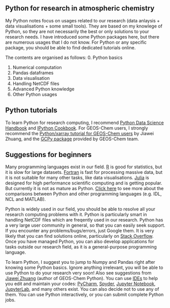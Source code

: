## Python for research in atmospheric chemistry
My Python notes focus on usages related to our research (data anlaysis + data visualisations + some small tools). They are based on my knowlege of Python, so they are not necessarily the best or only solutions to your research needs. I have introduced some Python packages here, but there are numerous usages that I do not know. For Python or any specific package, you should be able to find dedicated tutorials online.

The contents are organised as follows:
0. Python basics
1. Numerical computation
2. Pandas dataframes
3. Data visualisation
4. Handling NetCDF files
5. Advanced Python knowledge
6. Other Python usages

## Python tutorials
To learn Python for research computing, I recommend [Python Data Science Handbook](https://jakevdp.github.io/PythonDataScienceHandbook/) and [IPython Cookbook](https://ipython-books.github.io/). For GEOS-Chem users, I strongly recommend the [Python/xarray tutorial for GEOS-Chem users](https://github.com/geoschem/GEOSChem-python-tutorial) by Jiawei Zhuang, and the [GCPy package](https://github.com/geoschem/gcpy) provided by GEOS-Chem team. 

## Suggestions for beginners
Many programming languages exist in our field. [R](https://www.r-project.org/) is good for statistics, but it is slow for large datasets. [Fortran](https://en.wikipedia.org/wiki/Fortran) is fast for processing massive data, but it is not suitable for many other tasks, like data visualisations. [Julia](https://julialang.org/) is designed for high performance scientific computing and is getting popular. But currently it is not as mature as Python. [Click here](https://github.com/geoschem/GEOSChem-python-tutorial#why-python) to see more about the comparisons between Python and other programming languages (e.g. IDL, NCL and MATLAB).

Python is widely used in our field, you should be able to resolve all your research computing problems with it. Python is particularly smart in handling NetCDF files which are freqently used in our research. Python has a very large user community in general, so that you can easily seek support. If you encounter any problems/bugs/errors, just Google them. It is very likely that you can find solutions online, particularly on [Stack Overflow](https://stackoverflow.com/). Once you have managed Python, you can also develop applications for tasks outside our research field, as it is a general-purpose programming language. 

To learn Python, I suggest you to jump to Numpy and Pandas right after knowing some Python basics. Ignore anything irrelevant, you will be able to use Python to do your research very soon! Also see suggestions from [Jiawei Zhuang](https://github.com/geoschem/GEOSChem-python-tutorial#how-to-learn-python) (author of GEOS-Chem Python). You can use [IDEs](https://en.wikipedia.org/wiki/Integrated_development_environment) to help you edit and maintain your codes: [PyCharm](https://www.jetbrains.com/pycharm/), [Spyder](https://www.spyder-ide.org/), [Jupyter Notebook](https://jupyter.org/), [JupyterLab](https://jupyter.org/), and many others exist. You can also decide not to use any of them. You can use Python interactively, or you can submit complete Python jobs.
